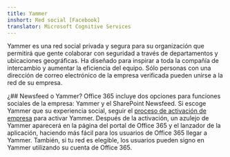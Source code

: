 ```yaml
---
title: Yammer
inshort: Red social [Facebook]
translator: Microsoft Cognitive Services
---
```


Yammer es una red social privada y segura para su organización que permitirá que gente colaborar con seguridad a través de departamentos y ubicaciones geográficas. Ha diseñado para inspirar a toda la compañía de intercambio y aumentar la eficiencia del equipo. Sólo personas con una dirección de correo electrónico de la empresa verificada pueden unirse a la red de su empresa.

¿## Newsfeed o Yammer?
Office 365 incluye dos opciones para funciones sociales de la empresa: Yammer y el SharePoint Newsfeed. Si escoge Yammer que su experiencia social, seguir el [proceso de activación de empresa](https://support.office.com/en-us/article/Enterprise-Activation-process-4f924c74-87d2-49d0-a4f6-cba3ce2b0e7c) para activar Yammer. Después de la activación, un azulejo de Yammer aparecerá en la página del portal de Office 365 y el lanzador de la aplicación, haciendo más fácil para los usuarios de Office 365 llegar a Yammer. También, si tu red es elegible, los usuarios pueden signo en Yammer utilizando su cuenta de Office 365.




